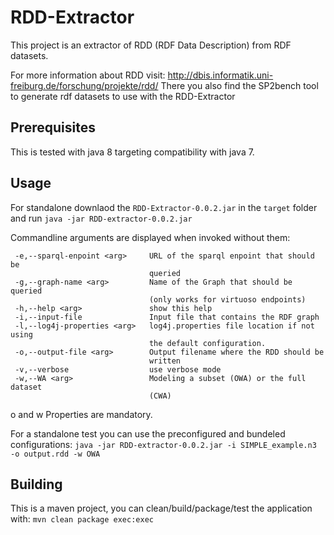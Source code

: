 # RDD-Extractor
This project is an extractor of RDD (RDF Data Description) from RDF datasets.

For more information about RDD visit: http://dbis.informatik.uni-freiburg.de/forschung/projekte/rdd/
There you also find the SP2bench tool to generate rdf datasets to use with the RDD-Extractor

## Prerequisites
This is tested with java 8 targeting compatibility with java 7.

## Usage
For standalone downlaod the `RDD-Extractor-0.0.2.jar` in the `target` folder and run
`java -jar RDD-extractor-0.0.2.jar`

Commandline arguments are displayed when invoked without them:
```
 -e,--sparql-enpoint <arg>     URL of the sparql enpoint that should be
                               queried
 -g,--graph-name <arg>         Name of the Graph that should be queried
                               (only works for virtuoso endpoints)
 -h,--help <arg>               show this help
 -i,--input-file               Input file that contains the RDF graph
 -l,--log4j-properties <arg>   log4j.properties file location if not using
                               the default configuration.
 -o,--output-file <arg>        Output filename where the RDD should be
                               written
 -v,--verbose                  use verbose mode
 -w,--WA <arg>                 Modeling a subset (OWA) or the full dataset
                               (CWA)
```                               
o and w Properties are mandatory.
          
For a standalone test you can use the preconfigured and bundeled configurations:
`java -jar RDD-extractor-0.0.2.jar -i SIMPLE_example.n3 -o output.rdd -w OWA`
 
## Building
This is a maven project, you can clean/build/package/test the application with:
`mvn clean package exec:exec`